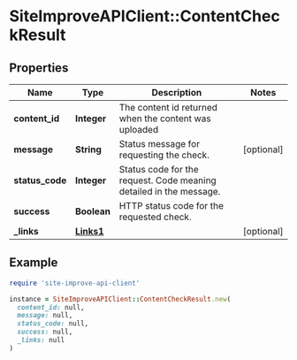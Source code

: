 # SiteImproveAPIClient::ContentCheckResult

## Properties

| Name | Type | Description | Notes |
| ---- | ---- | ----------- | ----- |
| **content_id** | **Integer** | The content id returned when the content was uploaded |  |
| **message** | **String** | Status message for requesting the check. | [optional] |
| **status_code** | **Integer** | Status code for the request. Code meaning detailed in the message. |  |
| **success** | **Boolean** | HTTP status code for the requested check. |  |
| **_links** | [**Links1**](Links1.md) |  | [optional] |

## Example

```ruby
require 'site-improve-api-client'

instance = SiteImproveAPIClient::ContentCheckResult.new(
  content_id: null,
  message: null,
  status_code: null,
  success: null,
  _links: null
)
```


